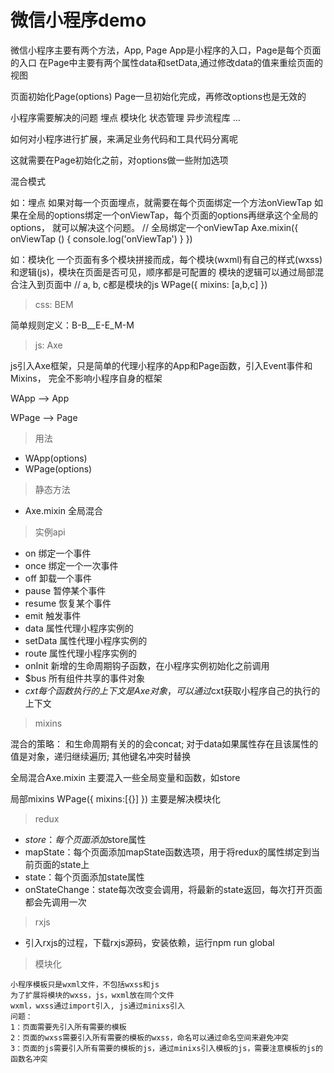 # 微信小程序demo

微信小程序主要有两个方法，App, Page
App是小程序的入口，Page是每个页面的入口
在Page中主要有两个属性data和setData,通过修改data的值来重绘页面的视图

页面初始化Page(options)
Page一旦初始化完成，再修改options也是无效的

小程序需要解决的问题
埋点
模块化
状态管理
异步流程库
...

如何对小程序进行扩展，来满足业务代码和工具代码分离呢

这就需要在Page初始化之前，对options做一些附加选项

混合模式

如：埋点
如果对每一个页面埋点，就需要在每个页面绑定一个方法onViewTap
如果在全局的options绑定一个onViewTap，每个页面的options再继承这个全局的options，
就可以解决这个问题。
// 全局绑定一个onViewTap
Axe.mixin({
  onViewTap () {
    console.log('onViewTap')
  }
})

如：模块化
一个页面有多个模块拼接而成，每个模块(wxml)有自己的样式(wxss)和逻辑(js)，模块在页面是否可见，顺序都是可配置的
模块的逻辑可以通过局部混合注入到页面中
// a, b, c都是模块的js
WPage({
  mixins: [a,b,c]
})

> css: BEM

简单规则定义：B-B__E-E_M-M

> js: Axe

js引入Axe框架，只是简单的代理小程序的App和Page函数，引入Event事件和Mixins，
完全不影响小程序自身的框架

WApp --> App

WPage --> Page

> 用法
* WApp(options)
* WPage(options)

> 静态方法
* Axe.mixin 全局混合

> 实例api
* on 绑定一个事件
* once 绑定一个一次事件
* off 卸载一个事件
* pause 暂停某个事件
* resume 恢复某个事件
* emit 触发事件
* data 属性代理小程序实例的
* setData 属性代理小程序实例的
* route 属性代理小程序实例的
* onInit 新增的生命周期钩子函数，在小程序实例初始化之前调用
* $bus 所有组件共享的事件对象
* $cxt 每个函数执行的上下文是Axe对象，可以通过$cxt获取小程序自己的执行的上下文

> mixins

混合的策略：
和生命周期有关的的会concat;
对于data如果属性存在且该属性的值是对象，递归继续遍历;
其他键名冲突时替换

全局混合Axe.mixin
主要混入一些全局变量和函数，如store

局部mixins
WPage({
  mixins:[{}]
})
主要是解决模块化

> redux

* $store：每个页面添加$store属性
* mapState：每个页面添加mapState函数选项，用于将redux的属性绑定到当前页面的state上
* state：每个页面添加state属性
* onStateChange：state每次改变会调用，将最新的state返回，每次打开页面都会先调用一次

> rxjs

* 引入rxjs的过程，下载rxjs源码，安装依赖，运行npm run global

> 模块化

```
小程序模板只是wxml文件，不包括wxss和js
为了扩展将模块的wxss，js，wxml放在同个文件
wxml，wxss通过import引入, js通过minixs引入
问题：
1：页面需要先引入所有需要的模板
2：页面的wxss需要引入所有需要的模板的wxss，命名可以通过命名空间来避免冲突
3：页面的js需要引入所有需要的模板的js，通过minixs引入模板的js，需要注意模板的js的函数名冲突
```
